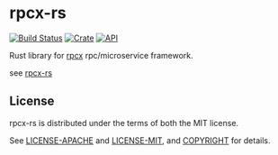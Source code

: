 # rpcx-rs

[![Build Status](https://travis-ci.org/smallnest/rpcx-rs.svg?branch=master)](https://travis-ci.org/smallnest/rpcx-rs)
[![Crate](https://img.shields.io/crates/v/rpcx-protocol.svg)](https://crates.io/crates/rpcx-rs)
[![API](https://docs.rs/rpcx-protocol/badge.svg)](https://docs.rs/rpcx-rs)

Rust library for [rpcx](https://rpcx.site) rpc/microservice framework.


see [rpcx-rs](https://github.com/smallnest/rpcx-rs)

## License

rpcx-rs is distributed under the terms of both the MIT license.

See [LICENSE-APACHE](LICENSE-APACHE) and [LICENSE-MIT](LICENSE-MIT), and
[COPYRIGHT](COPYRIGHT) for details.
